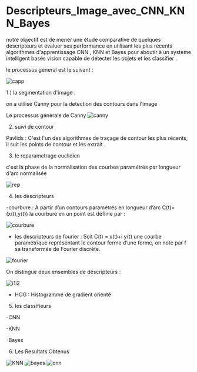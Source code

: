 # Descripteurs_Image_avec_CNN_KNN_Bayes



notre objectif est de mener une étude comparative de quelques descripteurs et évaluer ses performance en utilisant les plus récents algorithmes d'apprentissage CNN , KNN et Bayes pour aboutir à un système intelligent basés vision capable de détecter les objets et les classifier .

le processus general est le suivant  : 

![capp](https://user-images.githubusercontent.com/65729882/135352370-19734c39-798f-4f37-b23a-71559ce205f7.PNG)




1 ) la segmentation d'image : 

on a utilisé Canny pour la detection des contours dans l'image 

Le processus générale de Canny
![canny](https://user-images.githubusercontent.com/65729882/135352789-e64dd04b-8f92-486b-8840-37d86440540d.PNG)



2) suivi de contour 

Pavlids : C'est l'un des algorithmes de traçage de contour les plus récents, il suit les points de contour et les extrait . 



3) le reparametrage euclidien


c'est la phase de la normalisation des courbes paramétrés par longueur d'arc normalisée

![rep](https://user-images.githubusercontent.com/65729882/135353123-74277301-fead-4407-87de-741c82c69e58.PNG)



4) les descripteurs 


-courbure  :    A partir d’un contours paramétrés en longueur d’arc C(t)=(x(t),y(t))     la courbure en un point est définie par :

![courbure](https://user-images.githubusercontent.com/65729882/135353568-b52395d8-b8e0-41f1-bbfe-25fc0859162c.PNG)


- les descripteurs de fourier :  Soit C(t) = x(t)+i y(t) une courbe paramétrique représentant le contour ferme d’une forme, on note par f sa transformée de Fourier discrète. 


![fourier](https://user-images.githubusercontent.com/65729882/135353586-c4ea7ae8-4aee-457b-903f-ce95f0857126.PNG)


On distingue deux ensembles de descripteurs : 


![i1i2](https://user-images.githubusercontent.com/65729882/135354135-be4c8046-2dea-437d-8756-26c5c60c9bb1.PNG)


- HOG  : Histogramme de gradient orienté



5) les classifieurs 

-CNN

-KNN

-Bayes 



6) Les Resultats Obtenus 


![KNN](https://user-images.githubusercontent.com/65729882/135353338-af1e2bec-5efd-4f47-984a-728fa8989bbc.PNG)
![bayes](https://user-images.githubusercontent.com/65729882/135353347-374fdce1-9d10-4a3e-b6b6-617080cbce1d.PNG)
![cnn](https://user-images.githubusercontent.com/65729882/135353349-c41f77c3-8079-46fc-921e-be452ca2ef38.PNG)

